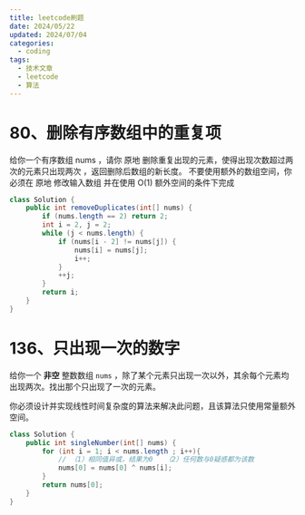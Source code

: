 ```yaml
---
title: leetcode刷题
date: 2024/05/22
updated: 2024/07/04
categories:
  - coding
tags:
  - 技术文章
  - leetcode
  - 算法
---
```


# 80、删除有序数组中的重复项

给你一个有序数组 nums ，请你 原地 删除重复出现的元素，使得出现次数超过两次的元素只出现两次 ，返回删除后数组的新长度。
不要使用额外的数组空间，你必须在 原地 修改输入数组 并在使用 O(1) 额外空间的条件下完成

```java
class Solution {  
    public int removeDuplicates(int[] nums) {  
        if (nums.length == 2) return 2;  
        int i = 2, j = 2;  
        while (j < nums.length) {  
            if (nums[i - 2] != nums[j]) {  
                nums[i] = nums[j];  
                i++;  
            }  
            ++j;  
        }  
        return i;  
    }  
}
```


# 136、只出现一次的数字

给你一个 **非空** 整数数组 `nums` ，除了某个元素只出现一次以外，其余每个元素均出现两次。找出那个只出现了一次的元素。

你必须设计并实现线性时间复杂度的算法来解决此问题，且该算法只使用常量额外空间。

```java
class Solution {
    public int singleNumber(int[] nums) {
        for (int i = 1; i < nums.length ; i++){
            // （1）相同值异或，结果为0   （2）任何数与0疑惑都为该数
            nums[0] = nums[0] ^ nums[i];
        }
        return nums[0];
    }
}
```



